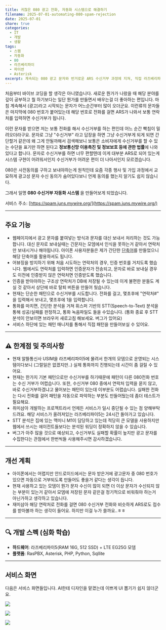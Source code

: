 ```yaml
---
title: 귀찮은 080 광고 전화, 자동화 시스템으로 해결하기
filename: 2025-07-01-automating-080-spam-rejection
date: 2025-07-01
share: true
categories:
  - IT
  - 개발
  - 생활
tags:
  - 스팸
  - 자동화
  - 80
  - 라즈베리파이
  - 파이썬
  - Asterisk
excerpt: 계속되는 080 광고 문자와 번거로운 ARS 수신거부 과정에 지쳐, 직접 라즈베리파이와 LTE 모뎀을 이용해 '080 수신거부 자동화 시스템'을 만들게 된 개발기입니다.
---
```


처음부터 바이브 코딩을 할 생각은 아니였습니다. 새로운 뭔가가 나왔을 때 해당 분야를 깊이 공부하고 뭘 하기보다는 일단 뭔가를 만들면서 배우는걸 더 좋아하는 편입니다. 마침 계속해서 (광고)라고 시작되는 문자가 어느순간부터 많이 오더군요. 이런류의 문자들은 마지막에 080 번호가 붙어있는데 해당 번호로 전화를 걸면 ARS가 나와서 보통 연락처를 입력하면 수신거부가 됩니다. 

이런 문자를 받으면 저는 보통 전화를 해서 수신거부를 하는 편인데 어느 순간 빡침이 밀려오더라구요. 문자로 그냥 "수신거부" 라고 답장을 하면 그냥 수신거부게 되게 되면 간단할거 같은데 왜 그게 안될까해서 검색해보니 보통은 소비자에게 수신거부를 할 수 있는 수단을 표기만 하면 된다고 **정보통신망 이용촉진 및 정보보호 등에 관한 법률**에 나와 있다고 합니다. 문자로 수신거부를 하면 너무 편할텐데 이게 대부분 ARS로 되어 있는게 시스템 구현이 어려워서인지 수신거부가 어려운 편이 더 나아서인지 모르겠습니다.

080은 사전동의를 구하고 보내야하는게 원칙인데 요즘 각종 행사 및 가입 과정에서 교묘하게 광고성 문자 수신 동의가 숨어있다보니 언제 동의를 했는지 알기도 쉽지 않습니다. 

그래서 일명 **080 수신거부 자동화 시스템** 을 만들어보게 되었습니다.

서비스 주소: [https://spam.juns.mywire.org/](https://spam.juns.mywire.org/)

---

## 주요 기능

- 웹페이지에서 광고 문자를 붙여넣는 방식과 문자를 대신 보내서 처리하는 것도 가능합니다. 대신 문자로 보내실때는 긴문자는 모뎀에서 인식을 못하는거 같아서 연락처만 보내시거나 해야됩니다. 아이폰 사용자분들은 제가 간단한 [단축어](https://www.icloud.com/shortcuts/5c39f01e2dfc4188acfb56c791f0cb02)를 만들었으니 해당 단축어를 활용하셔도 됩니다.
- 어뷰징을 방지하기 위해 처음 시도하는 연락처의 경우, 인증 번호를 거치도록 했습니다. 웹에서도 연락처를 입력하면 인증문자가 전송되고, 문자로 바로 보내실 경우도 이전에 인증받지 않은 연락처면 인증받도록 했습니다.
- 인증을 받아야하는 구조상 연락처가 DB에 저장될 수 있는데 이게 불편한 분들도 계실 것 같아서 상단에 바로 탈퇴 버튼을 만들어 뒀습니다.
- 현재는 단순한 패턴으로 수신거부를 시도합니다. 전화를 걸고, 몇초후에 "연락처#" 을 입력해서 보내고, 몇초후에 1을 입력합니다.
- 통화를 마치면, 간단한 분석을 거쳐 휘스퍼 기반의 STT(Speech-to-Text) 분석을 통해 성공/실패를 판정하고, 통화 녹음파일도 들을 수있습니다. (통화 종료 후 STT 분석이 안보이면 브라우저 새로고침 해보세요. 버그가 있어요)
- 서비스 하단에 있는 패턴 매니저를 통해서 직접 패턴을 만들어보실 수 있어요.

---

## ⚠️ 한계점 및 주의사항

- 현재 알뜰통신사 USIM을 라즈베리파이5에 물려서 한개의 모뎀으로 운영되는 시스템이다보니 (그럴일은 없겠지만..) 실제 통화까지 진행되는데 시간이 좀 걸릴 수 있어요.
- 현재는 한가지 기본 패턴으로만 수신거부를 하기때문에 패턴이 다른 080전화 번호는 수신 거부가 어렵습니다. 또한, 수신거부 080 중에서 연락처 입력을 묻지 않고, 바로 수신거부하겠냐고 물어보는 패턴이 있는데 이부분도 어렵습니다. 실패한 전화는 다시 전화를 걸어 패턴을 자동으로 파악하는 부분도 만들어뒀는데 좀더 테스트가 필요해요.
- 취미삼아 개발하는 프로젝트라서 언제든 서비스가 일시 중단될 수 있는 점 양해부탁드려요. 해당 서비스가 올려져있는 라즈베리파이5는 24시간 돌아가고 있습니다.
- STT 분석은 집에 있는 맥미니 M1이 담당하고 있는데 적당히 큰 모델을 사용하지만 웹에서 쓰시는 에이전트들보다는 분석된 워딩이 정확하지 않을 수 있습니다.
- 버그가 아주 많을 것으로 예상되고, 수신거부도 실패할 확률이 높지만 광고 문자를 수집한다는 관점에서 한번씩들 사용해주시면 감사하겠습니다.

---

## 개선 계획

- 아이폰에서는 어렵지만 안드로이드에서는 문자 받은거에 광고문자 중 080 번호가 있으면 자동으로 거부되도록 만들어도 좋을거 같다는 생각이 듭니다.
- 현재 사용하고 있는 모뎀이 뭔가 문자 수신이 많이 되면 더 이상 문자가 수신되지 않는 부분이 있는거 같아서 모뎀에 저장된 문자 같은걸 정기적으로 비워줘야 하는거 아닌가하고 생각하고 있습니다.
- 재미삼아 해당 연락처로 전화를 걸면 080 수신거부 전화와 비슷하게 ARS로도 접수를 받아볼까 하는 생각이 들어요. 하지만 이걸 누가 쓸까요..ㅎㅎ

---

## 🔍 개발 스펙 (심화 학습)

- **하드웨어**: 라즈베리파이5(RAM 16G, 512 SSD) + LTE EG25G 모뎀
- **플랫폼**: RasPBX, Asterisk, PHP, Python, Sqllite

---

## 서비스 화면
다음은 서비스 화면들입니다. AI한테 디자인을 맡겼는데 이쁘게 UI 뽑기가 쉽지 않더군요.

![](https://i.imgur.com/WIfcL58.jpeg)

![](https://i.imgur.com/OiHoHEY.jpeg)

![](https://i.imgur.com/CkFIeWr.jpeg)